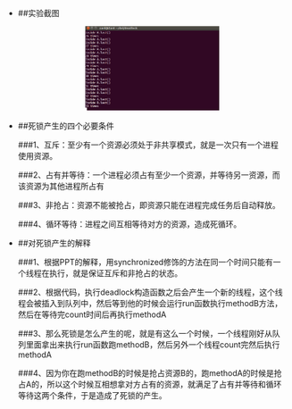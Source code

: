 - ##实验截图

	<div align="center"><img src="https://github.com/Izumisakai/ES2016_14353096/blob/master/image/deadlock.png" width="50%",height="50%"></div>
	
- ##死锁产生的四个必要条件

	###1、互斥：至少有一个资源必须处于非共享模式，就是一次只有一个进程使用资源。
	
	###2、占有并等待：一个进程必须占有至少一个资源，并等待另一资源，而该资源为其他进程所占有
	
	###3、非抢占：资源不能被抢占，即资源只能在进程完成任务后自动释放。
	
	###4、循环等待：进程之间互相等待对方的资源，造成死循环。
	
- ##对死锁产生的解释

	###1、根据PPT的解释，用synchronized修饰的方法在同一个时间只能有一个线程在执行，就是保证互斥和非抢占的状态。
	
	###2、根据代码，执行deadlock构造函数之后会产生一个新的线程，这个线程会被插入到队列中，然后等到他的时候会运行run函数执行methodB方法，然后在等待完count时间后再执行methodA
	
	###3、那么死锁是怎么产生的呢，就是有这么一个时候，一个线程刚好从队列里面拿出来执行run函数跑methodB，然后另外一个线程count完然后执行methodA
	
	###4、因为你在跑methodB的时候是抢占资源B的，跑methodA的时候是抢占A的，所以这个时候互相想拿对方占有的资源，就满足了占有并等待和循环等待这两个条件，于是造成了死锁的产生。

